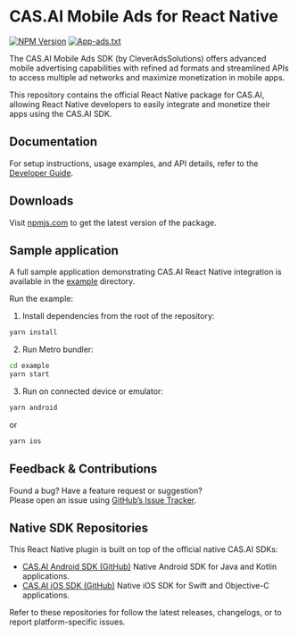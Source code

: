 # CAS.AI Mobile Ads for React Native
[![NPM Version](https://img.shields.io/npm/v/react-native-cas)](https://www.npmjs.com/package/react-native-cas)
[![App-ads.txt](https://img.shields.io/endpoint?url=https://raw.githubusercontent.com/cleveradssolutions/App-ads.txt/master/Shield.json)](https://github.com/cleveradssolutions/App-ads.txt)

The CAS.AI Mobile Ads SDK (by CleverAdsSolutions) offers advanced mobile advertising capabilities with refined ad formats and streamlined APIs to access multiple ad networks and maximize monetization in mobile apps.

This repository contains the official React Native package for CAS.AI, allowing React Native developers to easily integrate and monetize their apps using the CAS.AI SDK.

## Documentation
For setup instructions, usage examples, and API details, refer to the [Developer Guide](https://docs.page/cleveradssolutions/docs/ReactNative).

## Downloads
Visit [npmjs.com](https://www.npmjs.com/package/react-native-cas) to get the latest version of the package.

## Sample application
A full sample application demonstrating CAS.AI React Native integration is available in the [example](https://github.com/cleveradssolutions/CAS-ReactNative/tree/main/example) directory.

Run the example:
1. Install dependencies from the root of the repository:
```bash
yarn install
```
2. Run Metro bundler:
```bash
cd example
yarn start
```
3. Run on connected device or emulator:
```bash
yarn android
```
or
```bash
yarn ios
```

## Feedback & Contributions
Found a bug? Have a feature request or suggestion?  
Please open an issue using [GitHub’s Issue Tracker](https://github.com/cleveradssolutions/CAS-ReactNative/issues).

## Native SDK Repositories
This React Native plugin is built on top of the official native CAS.AI SDKs:
- [CAS.AI Android SDK (GitHub)](https://github.com/cleveradssolutions/CAS-Android)
  Native Android SDK for Java and Kotlin applications.
- [CAS.AI iOS SDK (GitHub)](https://github.com/cleveradssolutions/CAS-iOS)
  Native iOS SDK for Swift and Objective-C applications.

Refer to these repositories for follow the latest releases, changelogs, or to report platform-specific issues.